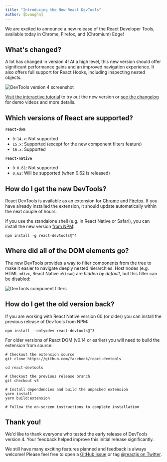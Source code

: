 ```yaml
---
title: "Introducing the New React DevTools"
author: [bvaughn]
---
```

We are excited to announce a new release of the React Developer Tools, available today in Chrome, Firefox, and (Chromium) Edge!

## What's changed?

A lot has changed in version 4!
At a high level, this new version should offer significant performance gains and an improved navigation experience.
It also offers full support for React Hooks, including inspecting nested objects.

![DevTools version 4 screenshot](../images/blog/devtools-v4-screenshot.png)

[Visit the interactive tutorial](https://react-devtools-tutorial.now.sh/) to try out the new version or [see the changelog](https://github.com/facebook/react/blob/master/packages/react-devtools/CHANGELOG.md#400-august-15-2019) for demo videos and more details.

## Which versions of React are supported?

**`react-dom`**

* `0`-`14.x`: Not supported
* `15.x`: Supported (except for the new component filters feature)
* `16.x`: Supported

**`react-native`**
* `0`-`0.61`: Not supported
* `0.62`: Will be supported (when 0.62 is released)

## How do I get the new DevTools?

React DevTools is available as an extension for [Chrome](https://chrome.google.com/webstore/detail/react-developer-tools/fmkadmapgofadopljbjfkapdkoienihi?hl=en) and [Firefox](https://addons.mozilla.org/en-US/firefox/addon/react-devtools/).
If you have already installed the extension, it should update automatically within the next couple of hours.

If you use the standalone shell (e.g. in React Native or Safari), you can install the new version [from NPM](https://www.npmjs.com/package/react-devtools):

```shell
npm install -g react-devtools@^4
```

## Where did all of the DOM elements go?

The new DevTools provides a way to filter components from the tree to make it easier to navigate deeply nested hierarchies.
Host nodes (e.g. HTML `<div>`, React Native `<View>`) are *hidden by default*, but this filter can be disabled:

![DevTools component filters](../images/blog/devtools-component-filters.gif)

## How do I get the old version back?

If you are working with React Native version 60 (or older) you can install the previous release of DevTools from NPM:

```shell
npm install --only=dev react-devtools@^3
```

For older versions of React DOM (v0.14 or earlier) you will need to build the extension from source:

```shell
# Checkout the extension source
git clone https://github.com/facebook/react-devtools

cd react-devtools

# Checkout the previous release branch
git checkout v3

# Install dependencies and build the unpacked extension
yarn install
yarn build:extension

# Follow the on-screen instructions to complete installation
```

## Thank you!

We'd like to thank everyone who tested the early release of DevTools version 4.
Your feedback helped improve this initial release significantly.

We still have many exciting features planned and feedback is always welcome!
Please feel free to open a [GitHub issue](https://github.com/facebook/react/issues/new?labels=Component:%20Developer%20Tools) or tag [@reactjs on Twitter](https://twitter.com/reactjs).
